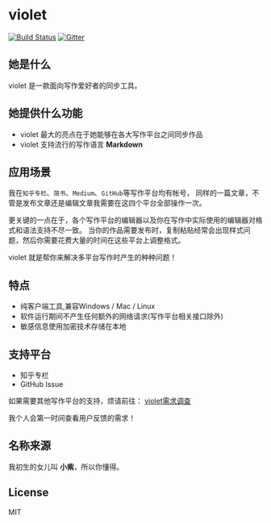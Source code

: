 # violet

[![Build Status](https://semaphoreci.com/api/v1/damngoto/violet/branches/master/badge.svg)](https://semaphoreci.com/damngoto/violet)
[![Gitter](https://badges.gitter.im/simongfxu/violet.svg)](https://gitter.im/simongfxu/violet?utm_source=badge&utm_medium=badge&utm_campaign=pr-badge)

## 她是什么

violet 是一款面向写作爱好者的同步工具。

## 她提供什么功能

 * violet 最大的亮点在于她能够在各大写作平台之间同步作品
 * violet 支持流行的写作语言 **Markdown**

## 应用场景

我在`知乎专栏`、`简书`、`Medium`、`GitHub`等写作平台均有帐号，
同样的一篇文章，不管是发布文章还是编辑文章我需要在这四个平台全部操作一次。

更关键的一点在于，各个写作平台的编辑器以及你在写作中实际使用的编辑器对格式和语法支持不尽一致。
当你的作品需要发布时，复制粘贴经常会出现样式问题，然后你需要花费大量的时间在这些平台上调整格式。

violet 就是帮你来解决多平台写作时产生的种种问题！

## 特点

* 纯客户端工具,兼容Windows / Mac / Linux
* 软件运行期间不产生任何额外的网络请求(写作平台相关接口除外)
* 敏感信息使用加密技术存储在本地

## 支持平台

* 知乎专栏
* GitHub Issue

如果需要其他写作平台的支持，烦请前往：
[violet需求调查](https://jinshuju.net/f/2yctZ5?x_field_1=github)

我个人会第一时间查看用户反馈的需求！

## 名称来源

我初生的女儿叫 **小紫**，所以你懂得。

## License

MIT
